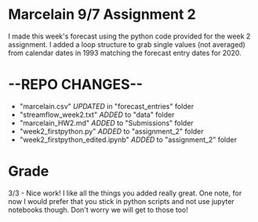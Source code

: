 # Marcelain 9/7 Assignment 2

I made this week's forecast using the python code provided for the week 2 assignment.  I added a loop structure to grab single values (not averaged) from calendar dates in 1993 matching the forecast entry dates for 2020.

# --REPO CHANGES--
- "marcelain.csv" _UPDATED_ in "forecast_entries" folder
- "streamflow_week2.txt" _ADDED_ to "data" folder
- "marcelain_HW2.md" _ADDED_ to "Submissions" folder
- "week2_firstpython.py" _ADDED_ to "assignment_2" folder
- "week2_firstpython_edited.ipynb" _ADDED_ to "assignment_2" folder

# Grade
3/3 - Nice work! I like all the things you added really great.
One note, for now I would prefer that you stick in python scripts and not use jupyter notebooks though. Don't worry we will get to those too!
